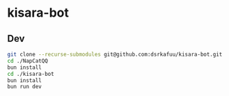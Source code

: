 # kisara-bot

## Dev

```bash
git clone --recurse-submodules git@github.com:dsrkafuu/kisara-bot.git
cd ./NapCatQQ
bun install
cd ./kisara-bot
bun install
bun run dev
```
